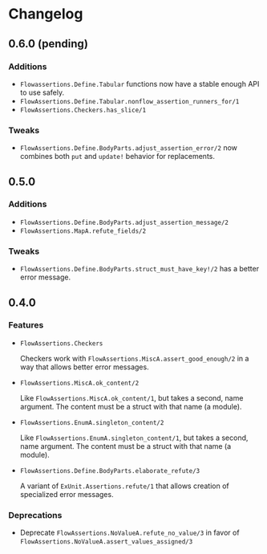 # Changelog

## 0.6.0 (pending)

### Additions

* `Flowassertions.Define.Tabular` functions now have a stable enough API to use safely.
* `FlowAssertions.Define.Tabular.nonflow_assertion_runners_for/1`
* `FlowAssertions.Checkers.has_slice/1`

### Tweaks

* `FlowAssertions.Define.BodyParts.adjust_assertion_error/2` now combines
  both `put` and `update!` behavior for replacements.

## 0.5.0

### Additions

* `FlowAssertions.Define.BodyParts.adjust_assertion_message/2`
* `FlowAssertions.MapA.refute_fields/2`

### Tweaks

* `FlowAssertions.Define.BodyParts.struct_must_have_key!/2` has a better error
  message.

## 0.4.0
### Features

* `FlowAssertions.Checkers`

  Checkers work with `FlowAssertions.MiscA.assert_good_enough/2` in a way
  that allows better error messages.
  
* `FlowAssertions.MiscA.ok_content/2` 

  Like `FlowAssertions.MiscA.ok_content/1`, but takes a second, name argument.
  The content must be a struct with that name (a module).

* `FlowAssertions.EnumA.singleton_content/2` 

  Like `FlowAssertions.EnumA.singleton_content/1`, but takes a second, name argument.
  The content must be a struct with that name (a module).

* `FlowAssertions.Define.BodyParts.elaborate_refute/3`

  A variant of `ExUnit.Assertions.refute/1` that allows creation of
  specialized error messages.

### Deprecations

* Deprecate `FlowAssertions.NoValueA.refute_no_value/3` in favor of `FlowAssertions.NoValueA.assert_values_assigned/3`
